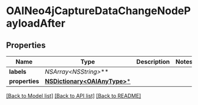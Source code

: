 # OAINeo4jCaptureDataChangeNodePayloadAfter

## Properties
Name | Type | Description | Notes
------------ | ------------- | ------------- | -------------
**labels** | **NSArray&lt;NSString*&gt;*** |  | 
**properties** | [**NSDictionary&lt;OAIAnyType&gt;***](OAIAnyType.md) |  | 

[[Back to Model list]](../README.md#documentation-for-models) [[Back to API list]](../README.md#documentation-for-api-endpoints) [[Back to README]](../README.md)


